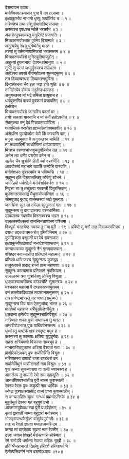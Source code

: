 वैशम्पायन उवाच  
मनोर्वैवस्वतस्यासन् पुत्रा वै नव तत्समाः ।  
इक्ष्वाकुश्चैव नाभागो धृष्णुः शर्यातिरेव च ॥ १ ॥  
नरिष्यंश्च तथा प्रांशुर्नाभागारिष्टसप्तमाः ।  
करूषश्च पृषध्रश्च नवैते भरतर्षभ ॥ २ ॥  
अकरोत्पुत्रकामस्तु मनुरिष्टिं प्रजापतिः ।  
मित्रावरुणयोस्तात पूर्वमेव विशाम्पते ॥ ३ ॥  
अनुत्पन्नेषु नवसु पुत्रेष्वेतेषु भारत ।  
तस्यां तु वर्तमानायामिष्ट्यां भरतसत्तम ॥ ४ ॥  
मित्रावरुणयोरंशे मुनिराहुतिमाजुहोत् ।  
आहुत्यां हूयमानायां देवगन्धर्वमानुषाः ॥ ५ ॥  
तुष्टिं तु परमां जग्मुर्मुनयश्च तपोधनाः ।  
अहोऽस्य तपसो वीर्यमहोऽस्य श्रुतमद्भुतम् ॥ ६ ॥  
तत्र दिव्याम्बरधरा दिव्याभरणभूषिता ।  
दिव्यसंहनना चैव इला जज्ञ इति श्रुतिः ॥ ७ ॥  
तामिलेत्येव होवाच मनुर्दण्डधरस्तदा ।  
अनुगच्छस्व मां भद्रे तमिला प्रत्युवाच ह ।  
धर्मयुक्तमिदं वाक्यं पुत्रकामं प्रजापतिम् ॥ ८ ॥  
इलोवाच  
मित्रावरुणयोरंशे जातास्मि वदतां वर ।  
तयोः सकाशं यास्यामि न मां धर्मो हतोऽवधीत् ॥ ९ ॥  
सैवमुक्त्वा मनुं देवं मित्रावरुणयोरिला ।  
गत्वान्तिकं वरारोहा प्राञ्जलिर्वाक्यमब्रवीत् ॥ १० ॥  
अंशेऽस्मि युवयोर्जाता देवौ किं करवाणि वाम् ।  
मनुना चाहमुक्ता वै अनुगच्छस्व मामिति ॥ ११ ॥  
तां तथावादिनीं साध्वीमिलां धर्मपरायणाम् ।  
मित्रश्च वरुणश्चोभावूचतुर्यन्निबोध तत् ॥ १२ ॥  
अनेन तव धर्मेण प्रश्रयेण दमेन च ।  
सत्येन चैव सुश्रोणि प्रीतौ स्वो वरवर्णिनि ॥ १३ ॥  
आवयोस्त्वं महाभागे ख्यातिं कन्येति यास्यसि ।  
मनोर्वंशधरः पुत्रस्त्वमेव च भविष्यसि । १४ ॥  
सुद्युम्न इति विख्यातस्त्रिषु लोकेषु शोभने ।  
जगत्प्रियो धर्मशीलो मनोर्वंशविवर्धनः ॥ १५ ॥  
निवृत्ता सा तु तच्छ्रुत्वा गच्छन्ती पितुरन्तिकम् ।  
बुधेनान्तरमासाद्य मैथुनायोपमन्त्रिता ॥ १६ ॥  
सोमपुत्राद् बुधाद् राजंस्तस्यां जज्ञे पुरूरवाः ।  
जनयित्वा सुतं सा तमिला सुद्युम्नतां गता ॥ १७ ॥  
सुद्युम्नस्य तु दायादास्त्रयः परमधार्मिकाः ।  
उत्कलश्च गयश्चैव विनताश्वश्च भारत ॥ १८ ॥  
उत्कलस्योत्कला राजन्विनताश्वस्य पश्चिमा ।  
दिक्पूर्वा भरतश्रेष्ठ गयस्य तु गया पुरी । १९ ॥
प्रविष्टे तु मनौ तात दिवाकरमरिन्दम ।  
दशधा तद्दधत्क्षत्रमकरोत् पृथिवीमिमाम् ॥ २० ॥  
यूपाङ्किता वसुमती यस्येयं सवनाकरा ।  
इक्ष्वाकुर्ज्येष्ठदायादो मध्यदेशमवाप्तवान् ॥ २१ ॥  
कन्याभावाच्च सुद्युम्नो नैनं गुणमवाप्तवान् ।  
वसिष्ठवचनाच्चासीत् प्रतिष्ठाने महात्मनः ॥ २२ ॥  
प्रतिष्ठा धर्मराजस्य सुद्युम्नस्य कुरूद्वह ।  
तत्पुरूरवसे प्रादाद् राज्यं प्राप्य महायशाः ॥ २३ ॥  
सुद्युम्नः कारयामास प्रतिष्ठाने नॄपक्रियाम् ।  
उत्कलस्य त्रयः पुत्रास्त्रिषु लोकेषु विश्रुताः ।  
धृष्टकश्चाम्बरीषश्च दण्डश्चेति सुतास्त्रयः ॥ २४ ॥  
यश्चकार महात्मा वै दण्डकारण्यमुत्तमम् ।  
वनं तल्लोकविख्यातं तापसानामनुत्तमम् ॥ २५ ॥  
तत्र प्रविष्टमात्रस्तु नरः पापात् प्रमुच्यते ।  
सुद्युम्नश्च दिवं यात ऐलमुत्पाद्य भारत ॥ २६ ॥  
मानवेयो महाराज स्त्रीपुंसोर्लक्षणैर्युतः ।  
धृतवान्य इलेत्येव सुद्युम्नश्चातिविश्रुतः ॥ २७ ॥  
नारिष्यतः शकाः पुत्रा नाभागस्य तु भारत ।  
अम्बरीषोऽभवत् पुत्रः पार्थिवर्षभसत्तमः ॥ २८ ॥  
धृष्णोस्तु धार्ष्टकं क्षत्रं रणदृष्टं बभूव ह ।  
करूषस्य तु कारूषाः क्षत्रिया युद्धदुर्मदाः ॥ २९ ॥  
सहस्रं क्षत्रियगणो विक्रान्तः सम्बभूव ह ।  
नाभागारिष्टपुत्राश्च क्षत्रिया वैश्यतां गताः ॥ ३० ॥  
प्रांशोरेकोऽभवत् पुत्रः शर्यातिरिति विश्रुतः ।  
नरिष्यतस्य दायादो राजा दण्डधरो दमः ।  
शर्यातेर्मिथुनं चासीदानर्तो नाम विश्रुतः ॥ ३१ ॥  
पुत्रः कन्या सुकन्याख्या या पत्नी च्यवनस्य ह ।  
आनर्तस्य तु दायादो रेवो नाम महाद्युतिः ॥ ३२ ॥  
आनर्तविषयश्चासीत् पुरी चास्य कुशस्थली ।  
रेवस्य रैवतः पुत्रः ककुद्मी नाम धार्मिकः ॥ ३३ ॥  
ज्येष्ठः पुत्रशतस्यासीद् राज्यं प्राप्य कुशस्थलीम् ।  
स कन्यासहितः श्रुत्वा गान्धर्वं ब्रह्मणोऽन्तिके ॥ ३४ ॥  
मुहूर्तभूतं देवस्य गतं बहुयुगं प्रभो ।  
आजगामयुवैवाथ स्वां पुरीं यादवैर्वृताम् ॥ ३५ ॥  
कृतां द्वारवतीं नाम्ना बहुद्वारां मनोरमाम् ।  
भोजवृष्ण्यन्धकैर्गुप्तां वासुदेवपुरोगमैः ॥ ३६ ॥  
ततः स रैवतो ज्ञात्वा यथातत्त्वमरिन्दम ।  
कन्यां तां बलदेवाय सुव्रतां नाम रेवतीम् ॥ ३७ ॥  
दत्त्वा जगाम शिखरं मेरोस्तपसि संस्थितः ।  
रेमे रामोऽपि धर्मात्मा रेवत्या सहितः सुखी ॥ ३८ ॥  
इति श्रीमहाभारते खिलेषु हरिवंशे हरिवंशपर्वणि  
ऐलोत्पत्तिवर्णनं नाम दशमोऽध्यायः ॥१०॥
